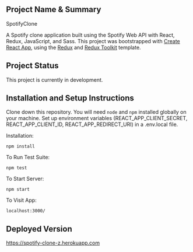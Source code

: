 ## Project Name & Summary

SpotifyClone

A Spotify clone application built using the Spotify Web API with React, Redux, JavaScript, and Sass.
This project was bootstrapped with [Create React App](https://github.com/facebook/create-react-app), using the [Redux](https://redux.js.org/) and [Redux Toolkit](https://redux-toolkit.js.org/) template.

## Project Status

This project is currently in development.

## Installation and Setup Instructions

Clone down this repository. You will need `node` and `npm` installed globally on your machine.
Set up environment variables (REACT_APP_CLIENT_SECRET, REACT_APP_CLIENT_ID, REACT_APP_REDIRECT_URI) in a .env.local file.

Installation:

`npm install`

To Run Test Suite:

`npm test`

To Start Server:

`npm start`

To Visit App:

`localhost:3000/`

## Deployed Version

https://spotify-clone-z.herokuapp.com